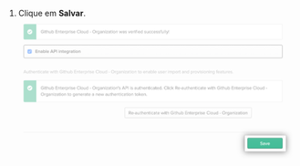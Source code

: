 1. Clique em **Salvar**. ![Botão "Salvar" para opções de provisionamento de configuração do aplicativo do Okta](/assets/images/help/saml/okta-provisioning-tab-save.png)
